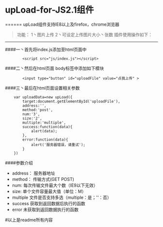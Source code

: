 # upLoad-for-JS2.1组件
======
upLoad组件支持IE8以上及firefox，chrome浏览器
>功能： 1丶图片上传
2丶可设定上传图片大小丶张数
插件使用操作如下：
--------
####一丶首先将index.js添加至html页面中
~~~
		<script src="js/index.js"></script>	  
~~~
####二丶然后在html页面 body标签中添加如下模块
~~~
		<input type="button" id="uploadFile" value="点我上传" > 
~~~

####三丶最后在html页面设置相关参数 
~~~
	var uploadData=new upLoad({
		target:document.getElementById('uploadFile'),
		address:'',
		method:'post',
		num:'3',
		size:'2',
		multiple:'multiple',
		success:function(data){
			alert(data);
		},
		error:function(data){
			alert('服务器错误，请重试');
		}
	}) 
~~~
####参数介绍
* address：  服务器地址
* method：    传输方式(GET POST)
* num:      每次传输文件最大个数（IE9以下无效）
* size:     单个文件容量最大值（单位：M）
* multiple	文件是否支持多选（multiple：是；''：否）
* success	获取到返回数据后执行的函数
* error		未获取到返回数据执行的函数


#以上是readme所有内容
